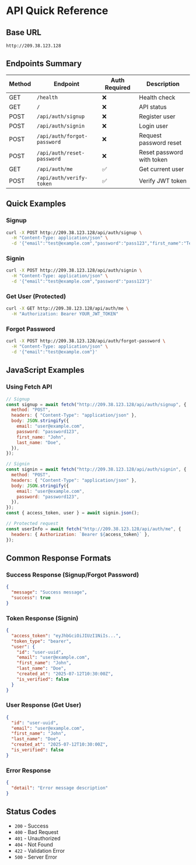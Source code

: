 # API Quick Reference

## Base URL

```
http://209.38.123.128
```

## Endpoints Summary

| Method | Endpoint                    | Auth Required | Description               |
| ------ | --------------------------- | ------------- | ------------------------- |
| GET    | `/health`                   | ❌            | Health check              |
| GET    | `/`                         | ❌            | API status                |
| POST   | `/api/auth/signup`          | ❌            | Register user             |
| POST   | `/api/auth/signin`          | ❌            | Login user                |
| POST   | `/api/auth/forgot-password` | ❌            | Request password reset    |
| POST   | `/api/auth/reset-password`  | ❌            | Reset password with token |
| GET    | `/api/auth/me`              | ✅            | Get current user          |
| POST   | `/api/auth/verify-token`    | ✅            | Verify JWT token          |

## Quick Examples

### Signup

```bash
curl -X POST http://209.38.123.128/api/auth/signup \
  -H "Content-Type: application/json" \
  -d '{"email":"test@example.com","password":"pass123","first_name":"Test","last_name":"User"}'
```

### Signin

```bash
curl -X POST http://209.38.123.128/api/auth/signin \
  -H "Content-Type: application/json" \
  -d '{"email":"test@example.com","password":"pass123"}'
```

### Get User (Protected)

```bash
curl -X GET http://209.38.123.128/api/auth/me \
  -H "Authorization: Bearer YOUR_JWT_TOKEN"
```

### Forgot Password

```bash
curl -X POST http://209.38.123.128/api/auth/forgot-password \
  -H "Content-Type: application/json" \
  -d '{"email":"test@example.com"}'
```

## JavaScript Examples

### Using Fetch API

```javascript
// Signup
const signup = await fetch("http://209.38.123.128/api/auth/signup", {
  method: "POST",
  headers: { "Content-Type": "application/json" },
  body: JSON.stringify({
    email: "user@example.com",
    password: "password123",
    first_name: "John",
    last_name: "Doe",
  }),
});

// Signin
const signin = await fetch("http://209.38.123.128/api/auth/signin", {
  method: "POST",
  headers: { "Content-Type": "application/json" },
  body: JSON.stringify({
    email: "user@example.com",
    password: "password123",
  }),
});
const { access_token, user } = await signin.json();

// Protected request
const userInfo = await fetch("http://209.38.123.128/api/auth/me", {
  headers: { Authorization: `Bearer ${access_token}` },
});
```

## Common Response Formats

### Success Response (Signup/Forgot Password)

```json
{
  "message": "Success message",
  "success": true
}
```

### Token Response (Signin)

```json
{
  "access_token": "eyJhbGciOiJIUzI1NiIs...",
  "token_type": "bearer",
  "user": {
    "id": "user-uuid",
    "email": "user@example.com",
    "first_name": "John",
    "last_name": "Doe",
    "created_at": "2025-07-12T10:30:00Z",
    "is_verified": false
  }
}
```

### User Response (Get User)

```json
{
  "id": "user-uuid",
  "email": "user@example.com",
  "first_name": "John",
  "last_name": "Doe",
  "created_at": "2025-07-12T10:30:00Z",
  "is_verified": false
}
```

### Error Response

```json
{
  "detail": "Error message description"
}
```

## Status Codes

- `200` - Success
- `400` - Bad Request
- `401` - Unauthorized
- `404` - Not Found
- `422` - Validation Error
- `500` - Server Error

